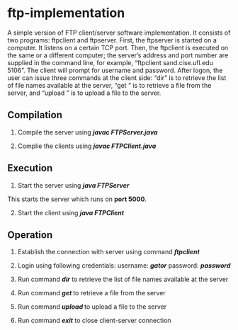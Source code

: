 # ftp-implementation
A simple version of FTP client/server software implementation. It consists of two programs: ftpclient and ftpserver. First, the ftpserver is started on a computer. It listens on a certain TCP port. Then, the ftpclient is executed on the same or a different computer; the server’s address and port number are supplied in the command line, for example, “ftpclient sand.cise.ufl.edu 5106”. The client will prompt for username and password. After logon, the user can issue three commands at the client side: “dir” is to retrieve the list of file names available at the server, “get <filename>” is to retrieve a file from the server, and “upload <filename>” is to upload a file to the server.

## Compilation
1. Compile the server using 
***javac FTPServer.java***

2. Complie the clients using
***javac FTPClient.java***

## Execution
1. Start the server using
***java FTPServer***

This starts the server which runs on **port 5000**.

2. Start the client using
***java FTPClient***

## Operation
1. Establish the connection with server using command
***ftpclient <host> <port>***

2. Login using following credentials:
username: ***gator***
password: ***password***

3. Run command
***dir***
to retrieve the list of file names available at the server

4. Run command
***get <filename>***
to retrieve a file from the server

5. Run command
***upload <filename>***
to upload a file to the server

6. Run command
***exit***
to close client-server connection

